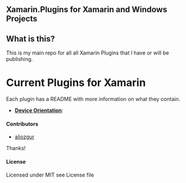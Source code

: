 ## Xamarin.Plugins for Xamarin and Windows Projects

## What is this?
This is my main repo for all all Xamarin Plugins that I have or will be publishing. 

# Current Plugins for Xamarin

Each plugin has a README with more information on what they contain.
* **[Device Orientation](https://github.com/aliozgur/Xamarin.Plugins/tree/master/DeviceOrientation)**: 



#### Contributors
* [aliozgur](https://github.com/aliozgur)

Thanks!

#### License
Licensed under MIT see License file
